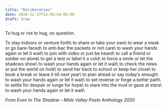 ```yaml
---
title: "Deliberation"
date: 2020-12-27T14:56:54-05:00
draft: true
---
```


To hug or not to hug, no question.

To stay indoors or venture forth\\
to share or take your own\\
to wear a mask or go bare-faced\\
to anti-bac the packets or not care\\
to wash your hands again or let it wait\\
to join with video or just be heard\\
to call a friend or soldier on alone\\
to get a test or label it a cold\\
to force a smile or let the shadows show\\
to wash your hands again or let it wait\\
to check the news or put the world on hold\\
to send her back to school or keep her close\\
to book a break or leave it till next year\\
to plan ahead or say today’s enough\\
to wash your hands again or let it wait\\
to set reverse or forge a better path\\
to settle for despair or lunge for hope\\
to stare into the mud or gaze at stars\\
to wash your hands again or let it wait\\

_From Even In The Shadow – Mole Valley Poets Anthology 2020_
